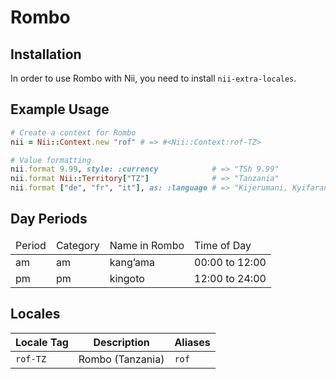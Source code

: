 <!-- This file has been generated. Source: languages/_template.md.erb -->

# Rombo

## Installation

In order to use Rombo with Nii, you need to install `nii-extra-locales`.

## Example Usage

``` ruby
# Create a context for Rombo
nii = Nii::Context.new "rof" # => #<Nii::Context:rof-TZ>

# Value formatting
nii.format 9.99, style: :currency            # => "TSh 9.99"
nii.format Nii::Territory["TZ"]              # => "Tanzania"
nii.format ["de", "fr", "it"], as: :language # => "Kijerumani, Kyifaransa, Kiitaliano"
```

## Day Periods


<table>
  <thead>
    <tr>
      <td>Period</td>
      <td>Category</td>
      <td>Name in Rombo</td>
      <td>Time of Day</td>
    </tr>
  </thead>
  <tbody>
    <tr>
      <td>am</td>
      <td>am</td>
      <td>kang’ama</td>
      <td>00:00 to 12:00</td>
    </tr>
    <tr>
      <td>pm</td>
      <td>pm</td>
      <td>kingoto</td>
      <td>12:00 to 24:00</td>
    </tr>
  </tbody>
</table>



## Locales

<table>
  <thead>
    <tr>
      <th>Locale Tag</th>
      <th>Description</th>
      <th>Aliases</th>
    </tr>
  </thead>
  <tbody>
    <tr>
      <td><code>rof-TZ</code></td>
      <td>Rombo (Tanzania)</td>
      <td><code>rof</code></td>
    </tr>
  </tbody>
</table>

